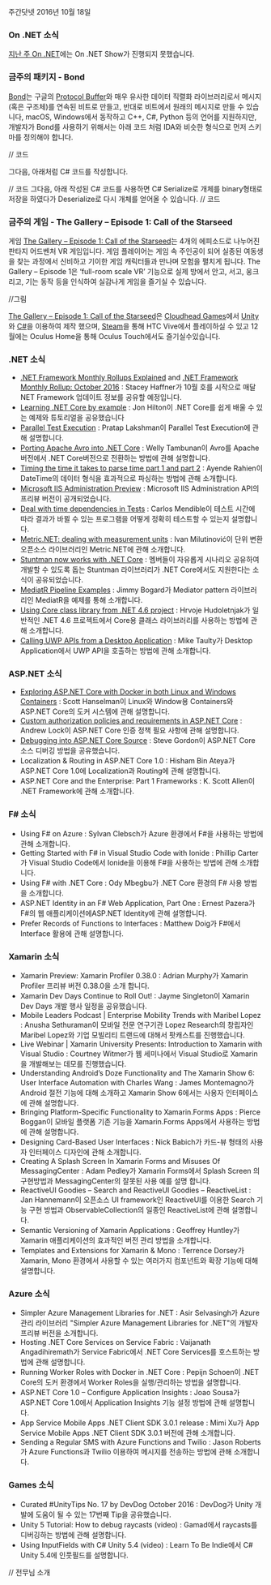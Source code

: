 주간닷넷 2016년 10월 18일

### On .NET 소식
[지난 주 On .NET]( https://blogs.msdn.microsoft.com/dotnet/2016/10/11/the-week-in-net-on-net-on-net-standard-2-0-nancy-satellite-reign/)에는 On .NET Show가 진행되지 못했습니다. 

### 금주의 패키지 - Bond
[Bond]( https://microsoft.github.io/bond/manual/bond_cs.html)는 구글의 [Protocol Buffer]( https://microsoft.github.io/bond/manual/bond_cs.html)와 매우 유사한 데이터 직렬화 라이브러리로서 메시지(혹은 구조체)를 연속된 비트로 만들고, 반대로 비트에서 원래의 메시지로 만들 수 있습니다, macOS, Windows에서 동작하고 C++, C#, Python 등의 언어를 지원하지만, 개발자가 Bond를 사용하기 위해서는 아래 코드 처럼 IDA와 비슷한 형식으로 먼저 스키마를 정의해야 합니다.

// 코드

그다음, 아래처럼 C# 코드를 작성합니다.

// 코드
그다음, 아래 작성된 C# 코드를 사용하면 C# Serialize로 개체를 binary형태로 저장을 하였다가 Deserialize로 다시 개체를 얻어올 수 있습니다.
// 코드

### 금주의 게임 - The Gallery – Episode 1: Call of the Starseed
게임 [The Gallery – Episode 1: Call of the Starseed]( https://madewith.unity.com/games/the-gallery-episode-1-call-of-the-starseed)는 4개의 에피소드로 나누어진 판타지 어드벤처 VR 게임입니다. 게임 플레이어는 게임 속 주인공이 되어 실종된 여동생을 찾는 과정에서 신비하고 기이한 게임 캐릭터들과 만나며 모험을 펼치게 됩니다. The Gallery – Episode 1은 ‘full-room scale VR’ 기능으로 실제 방에서 안고, 서고, 웅크리고, 기는 동작 등을 인식하여 실감나게 게임을 즐기실 수 있습니다.

//그림

[The Gallery – Episode 1: Call of the Starseed]( https://madewith.unity.com/games/the-gallery-episode-1-call-of-the-starseed)은 [Cloudhead Games]( http://cloudheadgames.com/cloudhead/)에서 [Unity]( https://unity3d.com/)와 [C#]( https://channel9.msdn.com/Series/C-Sharp-Fundamentals-Development-for-Absolute-Beginners)을 이용하여 제작 했으며, [Steam]( http://store.steampowered.com/app/270130/)을 통해 HTC Vive에서 플레이하실 수 있고 12월에는 Oculus Home을 통해 Oculus Touch에서도 즐기실수있습니다.

### .NET 소식
* [.NET Framework Monthly Rollups Explained]( https://blogs.msdn.microsoft.com/dotnet/2016/10/11/net-framework-monthly-rollups-explained/) and [.NET Framework Monthly Rollup: October 2016]( https://blogs.msdn.microsoft.com/dotnet/2016/10/11/net-framework-monthly-rollup-october-2016/) : Stacey Haffner가 10월 호를 시작으로 매달 NET Framework 업데이트 정보를 공유할 예정입니다.
* [Learning .NET Core by example]( https://jonhilton.net/2016/10/12/learning-dotnet-core-by-example/) : Jon Hilton이 .NET Core를 쉽게 배울 수 있는 예제와 튜토리얼을 공유했습니다
* [Parallel Test Execution]( https://blogs.msdn.microsoft.com/visualstudioalm/2016/10/10/parallel-test-execution/) : Pratap Lakshman이 Parallel Test Execution에 관해 설명합니다.
* [Porting Apache Avro into .NET Core]( https://weltam.wordpress.com/2016/09/07/porting-apache-avro-into-net-core/) : Welly Tambunan이 Avro를 Apache버전에서 .NET Core버전으로 전환하는 방법에 관해 설명합니다.
* [Timing the time it takes to parse time part 1 and part 2]( https://ayende.com/blog/175713/timing-the-time-it-takes-to-parse-time-part-i) : Ayende Rahien이 DateTime의 데이터 형식을 효과적으로 파싱하는 방법에 관해 소개합니다.
* [Microsoft IIS Administration Preview]( https://blogs.iis.net/adminapi/microsoft-iis-administration-api-preview) : Microsoft IIS Administration API의 프리뷰 버전이 공개되었습니다.
* [Deal with time dependencies in Tests]( https://carlos.mendible.com/2016/10/11/deal-with-time-dependencies-in-tests/) : Carlos Mendible이 테스트 시간에 따라 결과가 바뀔 수 있는 프로그램을 어떻게 정확히 테스트할 수 있는지 설명합니다.
* [Metric.NET: dealing with measurement units]( https://github.com/milutinovici/metric) : Ivan Milutinović이 단위 변환 오픈소스 라이브러리인 Metric.NET에 관해 소개합니다.
* [Stuntman now works with .NET Core]( https://github.com/ritterim/stuntman) : 멤버들이 자유롭게 시나리오 공유하여 개발할 수 있도록 돕는 Stuntman 라이브러리가 .NET Core에서도 지원한다는 소식이 공유되었습니다.
* [MediatR Pipeline Examples]( https://lostechies.com/jimmybogard/2016/10/13/mediatr-pipeline-examples/) : Jimmy Bogard가 Mediator pattern 라이브러리인 MediatR을 예제를 통해 소개합니다.
* [Using Core class library from .NET 4.6 project]( http://hudosvibe.net/post/using-core-class-library-from-.net-4.6-project) : Hrvoje Hudoletnjak가 일반적인 .NET 4.6 프로젝트에서 Core용 클래스 라이브러리를 사용하는 방법에 관해 소개합니다.
* [Calling UWP APIs from a Desktop Application]( https://mtaulty.com/2016/10/11/calling-uwp-apis-from-a-desktop-application/) : Mike Taulty가 Desktop Application에서 UWP API을 호출하는 방법에 관해 소개합니다.
### ASP.NET 소식
* [Exploring ASP.NET Core with Docker in both Linux and Windows Containers]( http://www.hanselman.com/blog/ExploringASPNETCoreWithDockerInBothLinuxAndWindowsContainers.aspx) : Scott Hanselman이 Linux와 Window용 Containers와 ASP.NET Core의 도커 시스템에 관해 설명합니다.
* [Custom authorization policies and requirements in ASP.NET Core]( http://andrewlock.net/custom-authorisation-policies-and-requirements-in-asp-net-core/) : Andrew Lock이 ASP.NET Core 인증 정책 필요 사항에 관해 설명합니다.
* [Debugging into ASP.NET Core Source]( https://www.stevejgordon.co.uk/debugging-into-asp-net-core-source) : Steve Gordon이 ASP.NET Core 소스 디버깅 방법을 공유했습니다.
* Localization & Routing in ASP.NET Core 1.0 : Hisham Bin Ateya가 ASP.NET Core 1.0에 Localization과 Routing에 관해 설명합니다.
* ASP.NET Core and the Enterprise: Part 1 Frameworks : K. Scott Allen이 .NET Framework에 관해 소개합니다.

### F# 소식
* Using F# on Azure : Sylvan Clebsch가 Azure 환경에서 F#을 사용하는 방법에 관해 소개합니다.
* Getting Started with F# in Visual Studio Code with Ionide : Phillip Carter가 Visual Studio Code에서 Ionide을 이용해 F#을 사용하는 방법에 관해 소개합니다.
* Using F# with .NET Core : Ody Mbegbu가 .NET Core 환경의 F# 사용 방법을 소개합니다.
* ASP.NET Identity in an F# Web Application, Part One : Ernest Pazera가 F#의 웹 애플리케이션에ASP.NET Identity에 관해 설명합니다.
* Prefer Records of Functions to Interfaces : Matthew Doig가 F#에서 Interface 활용에 관해 설명합니다.

### Xamarin 소식
* Xamarin Preview: Xamarin Profiler 0.38.0 : Adrian Murphy가 Xamarin Profiler 프리뷰 버전 0.38.0을 소개 합니다.
* Xamarin Dev Days Continue to Roll Out! : Jayme Singleton이 Xamarin Dev Days 개발 행사 일정을 공유했습니다.
* Mobile Leaders Podcast | Enterprise Mobility Trends with Maribel Lopez : Anusha Sethuraman이 모바일 전문 연구기관 Lopez Research의 창립자인 Maribel Lopez와 기업 모빌리티 트랜드에 대해서 팟캐스트를 진행했습니다.
* Live Webinar | Xamarin University Presents: Introduction to Xamarin with Visual Studio : Courtney Witmer가 웹 세미나에서 Visual Studio로 Xamarin을 개발해보는 데모를 진행했습니다.
* Understanding Android’s Doze Functionality and The Xamarin Show 6: User Interface Automation with Charles Wang : James Montemagno가 Android 절전 기능에 대해 소개하고 Xamarin Show 6에서는 사용자 인터페이스에 관해 설명합니다.
* Bringing Platform-Specific Functionality to Xamarin.Forms Apps : Pierce Boggan이 모바일 플랫폼 기존 기능을 Xamarin.Forms Apps에서 사용하는 방법에 관해 설명합니다.
* Designing Card-Based User Interfaces : Nick Babich가 카드-뷰 형태의 사용자 인터페이스 디자인에 관해 소개합니다.
* Creating A Splash Screen In Xamarin Forms and Misuses Of MessagingCenter : Adam Pedley가 Xamarin Forms에서 Splash Screen 의 구현방법과 MessagingCenter의 잘못된 사용 예를 설명 합니다.
* ReactiveUI Goodies – Search and ReactiveUI Goodies – ReactiveList : Jan Hannemann이 오픈소스 UI framework인 ReactiveUI를 이용한 Search 기능 구현 방법과 ObservableCollection의 일종인 ReactiveList에 관해 설명합니다.
* Semantic Versioning of Xamarin Applications : Geoffrey Huntley가 Xamarin 애플리케이션의 효과적인 버전 관리 방법을 소개합니다.
* Templates and Extensions for Xamarin & Mono : Terrence Dorsey가 Xamarin, Mono 환경에서 사용할 수 있는 여러가지 컴포넌트와 확장 기능에 대해 설명합니다.

### Azure 소식
* Simpler Azure Management Libraries for .NET : Asir Selvasingh가 Azure 관리 라이브러리 "Simpler Azure Management Libraries for .NET"의 개발자 프리뷰 버전을 소개합니다.
* Hosting .NET Core Services on Service Fabric : Vaijanath Angadihiremath가 Service Fabric에서 .NET Core Services를 호스트하는 방법에 관해 설명합니다.
* Running Worker Roles with Docker in .NET Core : Pepijn Schoen이 .NET Core의 도커 환경에서 Worker Roles을 실행/관리하는 방법을 설명합니다.
* ASP.NET Core 1.0 – Configure Application Insights : Joao Sousa가 ASP.NET Core 1.0에서 Application Insights 기능 설정 방법에 관해 설명합니다.
* App Service Mobile Apps .NET Client SDK 3.0.1 release : Mimi Xu가 App Service Mobile Apps .NET Client SDK 3.0.1 버전에 관해 소개합니다.
* Sending a Regular SMS with Azure Functions and Twilio : Jason Roberts가 Azure Functions과 Twilio 이용하여 메시지를 전송하는 방법에 관해 소개합니다.


### Games 소식
* Curated #UnityTips No. 17 by DevDog October 2016 : DevDog가 Unity 개발에 도움이 될 수 있는 17번째 Tip을 공유했습니다.
* Unity 5 Tutorial: How to debug raycasts (video) : Gamad에서 raycasts를 디버깅하는 방법에 관해 설명합니다.
* Using InputFields with C# Unity 5.4 (video) : Learn To Be Indie에서 C# Unity 5.4에 인풋필드를 설명합니다.

// 전무님 소개
